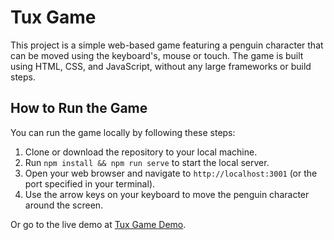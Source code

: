 # Tux Game

This project is a simple web-based game featuring a penguin character that can be moved using the keyboard's, mouse or touch. The game is built using HTML, CSS, and JavaScript, without any large frameworks or build steps.

## How to Run the Game

You can run the game locally by following these steps:

1. Clone or download the repository to your local machine.
2. Run `npm install && npm run serve` to start the local server.
3. Open your web browser and navigate to `http://localhost:3001` (or the port specified in your terminal).
4. Use the arrow keys on your keyboard to move the penguin character around the screen.

Or go to the live demo at [Tux Game Demo](https://tux.trojs.org/).
